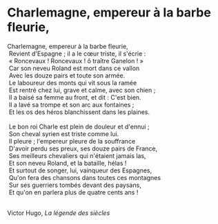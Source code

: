 # Charlemagne, empereur à la barbe fleurie, 

Charlemagne, empereur à la barbe fleurie,<br />  Revient d'Espagne ; il a le cœur triste, il s'écrie : <br /> « Roncevaux ! Roncevaux ! ô traître Ganelon ! » <br /> Car son neveu Roland est mort dans ce vallon <br /> Avec les douze pairs et toute son armée. <br /> Le laboureur des monts qui vit sous la ramée <br /> Est rentré chez lui, grave et calme, avec son chien ; <br /> Il a baisé sa femme au front, et dit : C'est bien.<br /> Il a lavé sa trompe et son arc aux fontaines ; <br /> Et les os des héros blanchissent dans les plaines.<br /><br />
 Le bon roi Charle est plein de douleur et d'ennui ; <br /> Son cheval syrien est triste comme lui. <br /> Il pleure ; l'empereur pleure de la souffrance <br /> D'avoir perdu ses preux, ses douze pairs de France, <br /> Ses meilleurs chevaliers qui n'étaient jamais las, <br /> Et son neveu Roland, et la bataille, hélas ! <br /> Et surtout de songer, lui, vainqueur des Espagnes, <br /> Qu'on fera des chansons dans toutes ces montagnes <br /> Sur ses guerriers tombés devant des paysans, <br /> Et qu'on en parlera plus de quatre cents ans !<br /><br />

Victor Hugo, *La légende des siècles*